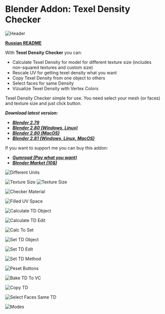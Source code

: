 # Blender Addon: Texel Density Checker

![Header](/images/00_Header_TD_2_1920.png)

**[Russian README](/README_ru.md)**

With **Texel Density Checker** you can: 

* Calculate Texel Density for model for different texture size (includes non-squared textures and custom size)
* Rescale UV for getting texel density what you want
* Copy Texel Density from one object to others
* Select faces for same Density
* Vizualize Texel Density with Vertex Colors

Texel Density Checker simple for use. You need select your mesh (or faces) and texture size and just click button.

***Download latest version:***

* ***[Blender 2.79](https://github.com/mrven/Blender-Texel-Density-Checker/raw/master/Releases/Texel_Density_1_0_9_279.zip)***
* ***[Blender 2.80 (Windows, Linux)](https://github.com/mrven/Blender-Texel-Density-Checker/raw/master/Releases/Texel_Density_2_0_280.zip)***
* ***[Blender 2.80 (MacOS)](https://github.com/mrven/Blender-Texel-Density-Checker/raw/master/Releases/Texel_Density_2_0_280_MacOS.zip)***
* ***[Blender 2.81 (Windows, Linux, MacOS)](https://github.com/mrven/Blender-Texel-Density-Checker/raw/master/Releases/Texel_Density_2_2_1_281.zip)***

If you want to support me you can buy this addon:
* ***[Gumroad (Pay what you want)](https://gumroad.com/l/CEIOR)***
* ***[Blender Market (10$)](https://blendermarket.com/products/texel-density-checker)***

![Different Units](/images/EN-en/01_Units_EN.png)

![Texture Size](/images/EN-en/02_Texture_Size_1_EN.png)
![Texture Size](/images/EN-en/03_Texture_Size_2_EN.png)

![Checker Material](/images/EN-en/04_Checker_Material_EN.png)

![Filled UV Space](/images/EN-en/05_Filled_UV_EN.png)

![Calculate TD Object](/images/EN-en/06_Calculate_Obj_EN.png)

![Calculate TD Edit](/images/EN-en/07_Calculate_Edit_EN.png)

![Calc To Set](/images/EN-en/08_Calc_to_Set_EN.png)

![Set TD Object](/images/EN-en/09_Set_TD_Obj_EN.png)

![Set TD Edit](/images/EN-en/10_Set_TD_Edit_EN.png)

![Set TD Method](/images/EN-en/11_Set_Method_EN.png)

![Peset Buttons](/images/EN-en/12_Presets_EN.png)

![Bake TD To VC](/images/EN-en/16_Bake_TD_VC_EN.png)

![Copy TD](/images/EN-en/13_Copy_TD_EN.png)

![Select Faces Same TD](/images/EN-en/14_Select_Same_TD_EN.png)

![Modes](/images/EN-en/15_Modes_EN.png)